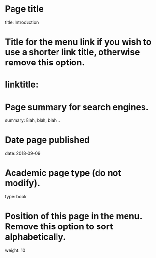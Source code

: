 # Page title
title: Introduction

# Title for the menu link if you wish to use a shorter link title, otherwise remove this option.
# linktitle: 

# Page summary for search engines.
summary: Blah, blah, blah...

# Date page published
date: 2018-09-09

# Academic page type (do not modify).
type: book

# Position of this page in the menu. Remove this option to sort alphabetically.
weight: 10